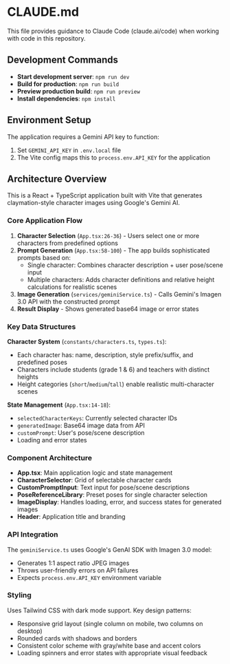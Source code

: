 # CLAUDE.md

This file provides guidance to Claude Code (claude.ai/code) when working with code in this repository.

## Development Commands

- **Start development server**: `npm run dev`
- **Build for production**: `npm run build`
- **Preview production build**: `npm run preview`
- **Install dependencies**: `npm install`

## Environment Setup

The application requires a Gemini API key to function:
1. Set `GEMINI_API_KEY` in `.env.local` file
2. The Vite config maps this to `process.env.API_KEY` for the application

## Architecture Overview

This is a React + TypeScript application built with Vite that generates claymation-style character images using Google's Gemini AI.

### Core Application Flow
1. **Character Selection** (`App.tsx:26-36`) - Users select one or more characters from predefined options
2. **Prompt Generation** (`App.tsx:58-100`) - The app builds sophisticated prompts based on:
   - Single character: Combines character description + user pose/scene input
   - Multiple characters: Adds character definitions and relative height calculations for realistic scenes
3. **Image Generation** (`services/geminiService.ts`) - Calls Gemini's Imagen 3.0 API with the constructed prompt
4. **Result Display** - Shows generated base64 image or error states

### Key Data Structures

**Character System** (`constants/characters.ts`, `types.ts`):
- Each character has: name, description, style prefix/suffix, and predefined poses
- Characters include students (grade 1 & 6) and teachers with distinct heights
- Height categories (`short`/`medium`/`tall`) enable realistic multi-character scenes

**State Management** (`App.tsx:14-18`):
- `selectedCharacterKeys`: Currently selected character IDs
- `generatedImage`: Base64 image data from API
- `customPrompt`: User's pose/scene description
- Loading and error states

### Component Architecture

- **App.tsx**: Main application logic and state management
- **CharacterSelector**: Grid of selectable character cards
- **CustomPromptInput**: Text input for pose/scene descriptions
- **PoseReferenceLibrary**: Preset poses for single character selection
- **ImageDisplay**: Handles loading, error, and success states for generated images
- **Header**: Application title and branding

### API Integration

The `geminiService.ts` uses Google's GenAI SDK with Imagen 3.0 model:
- Generates 1:1 aspect ratio JPEG images
- Throws user-friendly errors on API failures
- Expects `process.env.API_KEY` environment variable

### Styling

Uses Tailwind CSS with dark mode support. Key design patterns:
- Responsive grid layout (single column on mobile, two columns on desktop)
- Rounded cards with shadows and borders
- Consistent color scheme with gray/white base and accent colors
- Loading spinners and error states with appropriate visual feedback